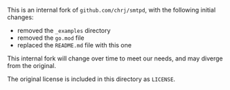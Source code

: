 This is an internal fork of `github.com/chrj/smtpd`, with the following initial changes:
- removed the `_examples` directory
- removed the `go.mod` file
- replaced the `README.md` file with this one

This internal fork will change over time to meet our needs, and may diverge from the original.

The original license is included in this directory as `LICENSE`.
